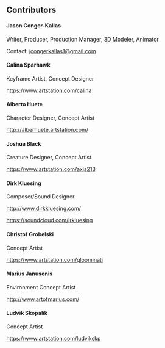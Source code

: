 ## Contributors
#### Jason Conger-Kallas
Writer, Producer, Production Manager, 3D Modeler, Animator

Contact: jcongerkallas1@gmail.com

#### Calina Sparhawk
Keyframe Artist, Concept Designer

https://www.artstation.com/calina

#### Alberto Huete
Character Designer, Concept Artist

http://alberhuete.artstation.com/

#### Joshua Black
Creature Designer, Concept Artist

https://www.artstation.com/axis213

#### Dirk Kluesing
Composer/Sound Designer

http://www.dirkkluesing.com/

https://soundcloud.com/irkluesing

#### Christof Grobelski
Concept Artist

https://www.artstation.com/gloominati

#### Marius Janusonis
Environment Concept Artist

http://www.artofmarius.com/

#### Ludvik Skopalik
Concept Artist

https://www.artstation.com/ludvikskp

